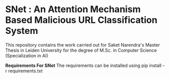 # SNet : An Attention Mechanism Based Malicious URL Classification System
This repository contains the work carried out for Saket Narendra's Master Thesis in Leiden University for the degree of M.Sc. in Computer Science (Specialization in AI)

**Requirements For SNet**
The requirements can be installed using pip install -r requirements.txt
